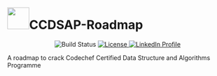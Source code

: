 # <img src="https://github.com/adeepak7/CCDSAP-Roadmap/blob/master/Signature/Github%20Signature.gif" height="50px">CCDSAP-Roadmap
<p align="center">
  <img src="https://travis-ci.com/adeepak7/CCDSAP-Roadmap.svg?branch=master" alt="Build Status">
  <a href="https://github.com/adeepak7/CCDSAP-Roadmap/blob/master/LICENSE">
    <img src="https://img.shields.io/badge/License-MIT-green.svg" alt="License">
  </a>
  <a href="https://www.linkedin.com/in/deepak-ahire-856534113/">
    <img src="https://img.shields.io/badge/ask%20me-anything-blue" alt="LinkedIn Profile">
  </a>
</p>
A roadmap to crack Codechef Certified Data Structure and Algorithms Programme

